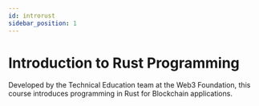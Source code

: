 ```yaml
---
id: introrust
sidebar_position: 1
---
```


# Introduction to Rust Programming

Developed by the Technical Education team at the Web3 Foundation, this course introduces programming in Rust for Blockchain applications.
